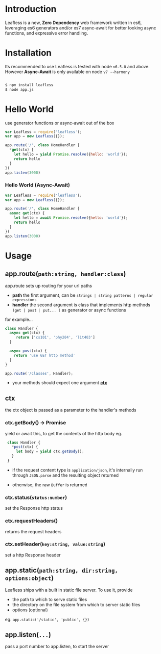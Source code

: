 # Introduction

Leafless is a new, **Zero Dependency** web framework written in es6, 
leveraging es6 generators and/or es7 async-await for better looking async functions, and expressive error handling.

# Installation
Its recommended to use Leafless is tested with node `v6.5.0` and above. However
**Async-Await** is only available on node `v7 --harmony`

```bash

$ npm install leafless
$ node app.js

```

# Hello World
use generator functions or async-await out of the box  

```js
var Leafless = require('leafless');
var app = new Leafless({});

app.route('/', class HomeHandler {
  *get(ctx) {
    let hello = yield Promise.resolve({hello: 'world'});
    return hello
  }
})
app.listen(3000)
```

### Hello World (Async-Await)
```js
var Leafless = require('leafless');
var app = new Leafless({});

app.route('/', class HomeHandler {
  async get(ctx) {
    let hello = await Promise.resolve({hello: 'world'});
    return hello
  }
})
app.listen(3000)
```

# Usage
## app.route(`path:string, handler:class`)
app.route sets up routing for your url paths  
 - **path** the first argument, can be `strings | string patterns | regular expressions`  
 - **handler** the second argument is class that implements http methods `(get | post | put... )` as generator or async functions  

 for example...  
 ```js
 class Handler {
   async get(ctx) {
      return ['cs101', 'phy204', 'lit403']
   }

   async post(ctx) {
     return 'use GET http method'
   }
 }

 app.route('/classes', Handler);
 ```

 - your methods should expect one argument **[ctx](#ctx)**


## ctx
the ctx object is passed as a parameter to the handler's methods

### ctx.getBody() -> Promise
yield or await this, to get the contents of the http body
 eg.  
 ```js
  class Handler {
    *post(ctx) {
      let body = yield ctx.getBody();
    }
  }
 ```
 - if the request content type is `application/json`, it's internally run through `JSON.parse` and the resulting object returned  

 - otherwise, the raw `Buffer` is returned

### ctx.status(`status:number`)
set the Response http status

### ctx.requestHeaders()
returns the request headers

### ctx.setHeader(`key:string, value:string`)
set a http Response header

## app.static(`path:string, dir:string, options:object`)
Leafless ships with a built in static file server. To use it, provide  
 - the path to which to serve static files
 - the directory on the file system from which to server static files
 - options (optional)  

eg. `app.static('/static', 'public', {})`

## app.listen(`...`)
pass a port number to app.listen, to start the server